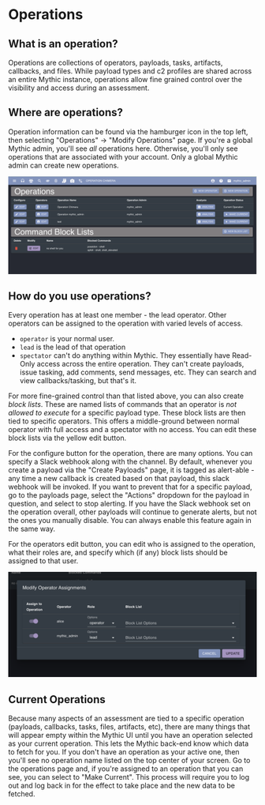 # Operations

## What is an operation?

Operations are collections of operators, payloads, tasks, artifacts, callbacks, and files. While payload types and c2 profiles are shared across an entire Mythic instance, operations allow fine grained control over the visibility and access during an assessment.

## Where are operations?

Operation information can be found via the hamburger icon in the top left, then selecting "Operations" -> "Modify Operations" page. If you're a global Mythic admin, you'll see _all_ operations here. Otherwise, you'll only see operations that are associated with your account. Only a global Mythic admin can create new operations.

![](<../.gitbook/assets/Screen Shot 2021-12-02 at 3.27.10 PM.png>)

## How do you use operations?

Every operation has at least one member - the lead operator. Other operators can be assigned to the operation with varied levels of access.

* `operator` is your normal user.
* `lead` is the lead of that operation
* `spectator` can't do anything within Mythic. They essentially have Read-Only access across the entire operation. They can't create payloads, issue tasking, add comments, send messages, etc. They can search and view callbacks/tasking, but that's it.

For more fine-grained control than that listed above, you can also create _block lists_. These are named lists of commands that an operator is _not allowed to execute_ for a specific payload type. These block lists are then tied to specific operators. This offers a middle-ground between normal operator with full access and a spectator with no access. You can edit these block lists via the yellow edit button.

For the configure button for the operation, there are many options. You can specify a Slack webhook along with the channel. By default, whenever you create a payload via the "Create Payloads" page, it is tagged as alert-able - any time a new callback is created based on that payload, this slack webhook will be invoked. If you want to prevent that for a specific payload, go to the payloads page, select the "Actions" dropdown for the payload in question, and select to stop alerting. If you have the Slack webhook set on the operation overall, other payloads will continue to generate alerts, but not the ones you manually disable. You can always enable this feature again in the same way.

For the operators edit button, you can edit who is assigned to the operation, what their roles are, and specify which (if any) block lists should be assigned to that user.

![](<../.gitbook/assets/Screen Shot 2021-12-02 at 3.31.27 PM.png>)

## Current Operations

Because many aspects of an assessment are tied to a specific operation (payloads, callbacks, tasks, files, artifacts, etc), there are many things that will appear empty within the Mythic UI until you have an operation selected as your current operation. This lets the Mythic back-end know which data to fetch for you. If you don't have an operation as your active one, then you'll see no operation name listed on the top center of your screen. Go to the operations page and, if you're assigned to an operation that you can see, you can select to "Make Current". This process will require you to log out and log back in for the effect to take place and the new data to be fetched.
